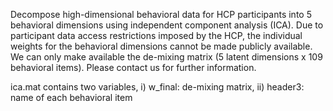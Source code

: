 Decompose high-dimensional behavioral data for HCP participants into 5 behavioral dimensions using independent component analysis (ICA). Due to participant data access restrictions imposed by the HCP, the individual weights for the behavioral dimensions cannot be made publicly available. We can only make available the de-mixing matrix (5 latent dimensions x 109 behavioral items). Please contact us for further information.

ica.mat contains two variables, i) w_final: de-mixing matrix, ii) header3: name of each behavioral item

